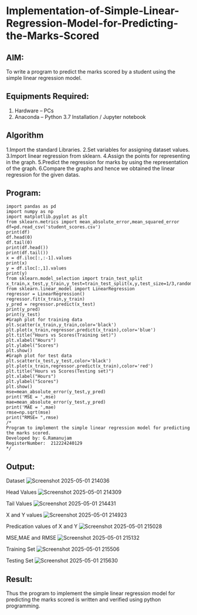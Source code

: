 # Implementation-of-Simple-Linear-Regression-Model-for-Predicting-the-Marks-Scored

## AIM:
To write a program to predict the marks scored by a student using the simple linear regression model.

## Equipments Required:
1. Hardware – PCs
2. Anaconda – Python 3.7 Installation / Jupyter notebook

## Algorithm
1.Import the standard Libraries.
2.Set variables for assigning dataset values.
3.Import linear regression from sklearn.
4.Assign the points for representing in the graph.
5.Predict the regression for marks by using the representation of the graph.
6.Compare the graphs and hence we obtained the linear regression for the given datas.

## Program:
```
import pandas as pd
import numpy as np
import matplotlib.pyplot as plt
from sklearn.metrics import mean_absolute_error,mean_squared_error
df=pd.read_csv('student_scores.csv')
print(df)
df.head(0)
df.tail(0)
print(df.head())
print(df.tail())
x = df.iloc[:,:-1].values
print(x)
y = df.iloc[:,1].values
print(y)
from sklearn.model_selection import train_test_split
x_train,x_test,y_train,y_test=train_test_split(x,y,test_size=1/3,random_state=0)
from sklearn.linear_model import LinearRegression
regressor = LinearRegression()
regressor.fit(x_train,y_train)
y_pred = regressor.predict(x_test)
print(y_pred)
print(y_test)
#Graph plot for training data
plt.scatter(x_train,y_train,color='black')
plt.plot(x_train,regressor.predict(x_train),color='blue')
plt.title("Hours vs Scores(Training set)")
plt.xlabel("Hours")
plt.ylabel("Scores")
plt.show()
#Graph plot for test data
plt.scatter(x_test,y_test,color='black')
plt.plot(x_train,regressor.predict(x_train),color='red')
plt.title("Hours vs Scores(Testing set)")
plt.xlabel("Hours")
plt.ylabel("Scores")
plt.show()
mse=mean_absolute_error(y_test,y_pred)
print('MSE = ',mse)
mae=mean_absolute_error(y_test,y_pred)
print('MAE = ',mae)
rmse=np.sqrt(mse)
print("RMSE= ",rmse)
/*
Program to implement the simple linear regression model for predicting the marks scored.
Developed by: G.Ramanujam 
RegisterNumber:  212224240129
*/
```

## Output:
Dataset
![Screenshot 2025-05-01 214036](https://github.com/user-attachments/assets/2c2718f1-6dcb-4065-8aa2-97c867cee045)

Head Values
![Screenshot 2025-05-01 214309](https://github.com/user-attachments/assets/70edcfbd-5583-407a-ad9b-c25297437647)

Tail Values
![Screenshot 2025-05-01 214431](https://github.com/user-attachments/assets/98e60c7d-68a9-41b3-b89c-a2c5fa2eb375)

X and Y values
![Screenshot 2025-05-01 214923](https://github.com/user-attachments/assets/b0d5f20e-1314-48c6-8140-76a01d0fe484)

Predication values of X and Y
![Screenshot 2025-05-01 215028](https://github.com/user-attachments/assets/398ebc69-d2f4-49ed-b704-ef281642b870)

MSE,MAE and RMSE
![Screenshot 2025-05-01 215132](https://github.com/user-attachments/assets/d2965bd6-9b70-455a-994f-ec165e2c33da)

Training Set
![Screenshot 2025-05-01 215506](https://github.com/user-attachments/assets/07dcf91f-dab5-473f-8e0e-7b34985118c6)


Testing Set
![Screenshot 2025-05-01 215630](https://github.com/user-attachments/assets/394aaffc-7ef6-4b58-8646-1ae7cce8a84f)


## Result:
Thus the program to implement the simple linear regression model for predicting the marks scored is written and verified using python programming.

